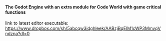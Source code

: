 #### The Godot Engine with an extra module for Code World with game critical functions

link to latest editor executable: https://www.dropbox.com/sh/5abcqw3idghleek/AABzjBqElM1cWP3MmvqVndzna?dl=0